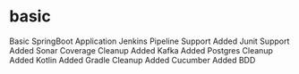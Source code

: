 # basic
Basic SpringBoot Application
Jenkins Pipeline Support
Added Junit Support
Added Sonar Coverage
Cleanup
Added Kafka
Added Postgres
Cleanup
Added Kotlin
Added Gradle
Cleanup
Added Cucumber
Added BDD
